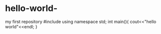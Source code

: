 # hello-world-
my first repository
#include<iostream>
using namespace std;
int main(){
  cout<<"hello world"<<endl;
  }
